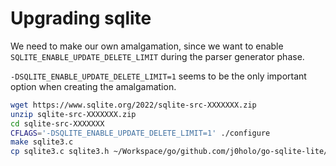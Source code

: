 # Upgrading sqlite

We need to make our own amalgamation, since we want to enable `SQLITE_ENABLE_UPDATE_DELETE_LIMIT` during the parser generator phase.

`-DSQLITE_ENABLE_UPDATE_DELETE_LIMIT=1` seems to be the only important option when creating the amalgamation.

```sh
wget https://www.sqlite.org/2022/sqlite-src-XXXXXXX.zip
unzip sqlite-src-XXXXXXX.zip
cd sqlite-src-XXXXXXX
CFLAGS='-DSQLITE_ENABLE_UPDATE_DELETE_LIMIT=1' ./configure
make sqlite3.c
cp sqlite3.c sqlite3.h ~/Workspace/go/github.com/j0holo/go-sqlite-lite/sqlite3/
```
